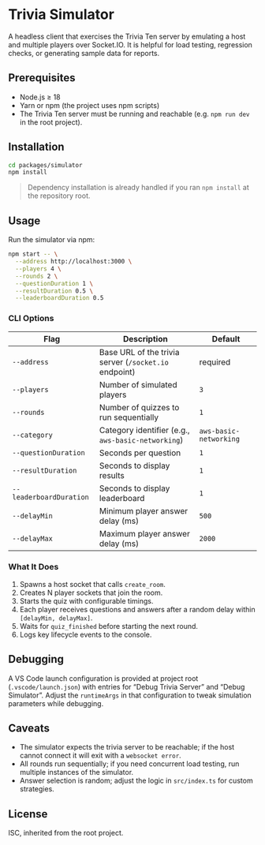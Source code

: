 # Trivia Simulator

A headless client that exercises the Trivia Ten server by emulating a host and multiple players over Socket.IO. It is helpful for load testing, regression checks, or generating sample data for reports.

## Prerequisites

- Node.js ≥ 18
- Yarn or npm (the project uses npm scripts)
- The Trivia Ten server must be running and reachable (e.g. `npm run dev` in the root project).

## Installation

```bash
cd packages/simulator
npm install
```

> Dependency installation is already handled if you ran `npm install` at the repository root.

## Usage

Run the simulator via npm:

```bash
npm start -- \
  --address http://localhost:3000 \
  --players 4 \
  --rounds 2 \
  --questionDuration 1 \
  --resultDuration 0.5 \
  --leaderboardDuration 0.5
```

### CLI Options

| Flag | Description | Default |
|------|-------------|---------|
| `--address` | Base URL of the trivia server (`/socket.io` endpoint) | required |
| `--players` | Number of simulated players | `3` |
| `--rounds` | Number of quizzes to run sequentially | `1` |
| `--category` | Category identifier (e.g., `aws-basic-networking`) | `aws-basic-networking` |
| `--questionDuration` | Seconds per question | `1` |
| `--resultDuration` | Seconds to display results | `1` |
| `--leaderboardDuration` | Seconds to display leaderboard | `1` |
| `--delayMin` | Minimum player answer delay (ms) | `500` |
| `--delayMax` | Maximum player answer delay (ms) | `2000` |

### What It Does

1. Spawns a host socket that calls `create_room`.
2. Creates N player sockets that join the room.
3. Starts the quiz with configurable timings.
4. Each player receives questions and answers after a random delay within `[delayMin, delayMax]`.
5. Waits for `quiz_finished` before starting the next round.
6. Logs key lifecycle events to the console.

## Debugging

A VS Code launch configuration is provided at project root (`.vscode/launch.json`) with entries for “Debug Trivia Server” and “Debug Simulator”. Adjust the `runtimeArgs` in that configuration to tweak simulation parameters while debugging.

## Caveats

- The simulator expects the trivia server to be reachable; if the host cannot connect it will exit with a `websocket error`.
- All rounds run sequentially; if you need concurrent load testing, run multiple instances of the simulator.
- Answer selection is random; adjust the logic in `src/index.ts` for custom strategies.

## License

ISC, inherited from the root project.
